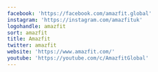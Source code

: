```yaml
---
facebook: 'https://facebook.com/amazfit.global'
instagram: 'https://instagram.com/amazfituk'
logohandle: amazfit
sort: amazfit
title: Amazfit
twitter: amazfit
website: 'https://www.amazfit.com/'
youtube: 'https://youtube.com/c/AmazfitGlobal'
---
```

